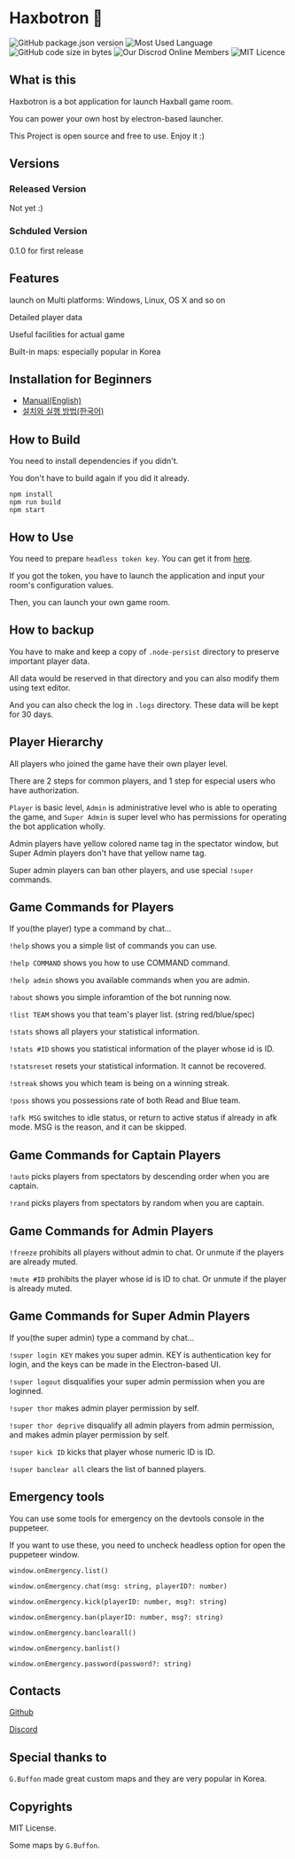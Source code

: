 # Haxbotron 🤖
![GitHub package.json version](https://img.shields.io/github/package-json/v/dapucita/haxbotron?style=flat-square)
![Most Used Language](https://img.shields.io/github/languages/top/dapucita/haxbotron?style=flat-square)
![GitHub code size in bytes](https://img.shields.io/github/languages/code-size/dapucita/haxbotron?style=flat-square)
![Our Discrod Online Members](https://img.shields.io/discord/602402864647634954?style=flat-square)
![MIT Licence](https://img.shields.io/github/license/dapucita/haxbotron?style=flat-square)


## What is this
Haxbotron is a bot application for launch Haxball game room.

You can power your own host by electron-based launcher.

This Project is open source and free to use. Enjoy it :)

## Versions
### Released Version
Not yet :)

### Schduled Version
0.1.0 for first release

## Features
launch on Multi platforms: Windows, Linux, OS X and so on

Detailed player data

Useful facilities for actual game

Built-in maps: especially popular in Korea

## Installation for Beginners

- [Manual(English)](https://github.com/dapucita/haxbotron/wiki/How-to-Run)
- [설치와 실행 방법(한국어)](https://github.com/dapucita/haxbotron/wiki/%5BKorean%5D-%EC%84%A4%EC%B9%98%EC%99%80-%EC%8B%A4%ED%96%89-%EB%B0%A9%EB%B2%95)


## How to Build
You need to install dependencies if you didn't.

You don't have to build again if you did it already.

```
npm install
npm run build
npm start
```

## How to Use
You need to prepare `headless token key`. You can get it from [here](https://www.haxball.com/headlesstoken).

If you got the token, you have to launch the application and input your room's configuration values.

Then, you can launch your own game room.

## How to backup
You have to make and keep a copy of `.node-persist` directory to preserve important player data.

All data would be reserved in that directory and you can also modify them using text editor.

And you can also check the log in `.logs` directory. These data will be kept for 30 days.

## Player Hierarchy

All players who joined the game have their own player level.

There are 2 steps for common players, and 1 step for especial users who have authorization.

`Player` is basic level, `Admin` is administrative level who is able to operating the game, and `Super Admin` is super level who has permissions for operating the bot application wholly.

Admin players have yellow colored name tag in the spectator window, but Super Admin players don't have that yellow name tag.

Super admin players can ban other players, and use special `!super` commands.

## Game Commands for Players
If you(the player) type a command by chat...

`!help` shows you a simple list of commands you can use.

`!help COMMAND` shows you how to use COMMAND command.

`!help admin` shows you available commands when you are admin.

`!about` shows you simple inforamtion of the bot running now.

`!list TEAM` shows you that team's player list. (string red/blue/spec)

`!stats` shows all players your statistical information.

`!stats #ID` shows you statistical information of the player whose id is ID.

`!statsreset` resets your statistical information. It cannot be recovered.

`!streak` shows you which team is being on a winning streak.

`!poss` shows you possessions rate of both Read and Blue team.

`!afk MSG` switches to idle status, or return to active status if already in afk mode. MSG is the reason, and it can be skipped.

## Game Commands for Captain Players
`!auto` picks players from spectators by descending order when you are captain.

`!rand` picks players from spectators by random when you are captain.

## Game Commands for Admin Players
`!freeze` prohibits all players without admin to chat. Or unmute if the players are already muted.

`!mute #ID` prohibits the player whose id is ID to chat. Or unmute if the player is already muted. 

## Game Commands for Super Admin Players

If you(the super admin) type a command by chat...

`!super login KEY` makes you super admin. KEY is authentication key for login, and the keys can be made in the Electron-based UI.

`!super logout` disqualifies your super admin permission when you are loginned.

`!super thor` makes admin player permission by self.

`!super thor deprive` disqualify all admin players from admin permission, and makes admin player permission by self.

`!super kick ID` kicks that player whose numeric ID is ID.

`!super banclear all` clears the list of banned players.

## Emergency tools
You can use some tools for emergency on the devtools console in the puppeteer.

If you want to use these, you need to uncheck headless option for open the puppeteer window.

`window.onEmergency.list()`

`window.onEmergency.chat(msg: string, playerID?: number)`

`window.onEmergency.kick(playerID: number, msg?: string)`

`window.onEmergency.ban(playerID: number, msg?: string)`

`window.onEmergency.banclearall()`

`window.onEmergency.banlist()`

`window.onEmergency.password(password?: string)`

## Contacts
[Github](https://github.com/dapucita/haxbotron)

[Discord](https://discord.gg/qfg45B2)

## Special thanks to
`G.Buffon` made great custom maps and they are very popular in Korea.

## Copyrights
MIT License.

Some maps by `G.Buffon`.